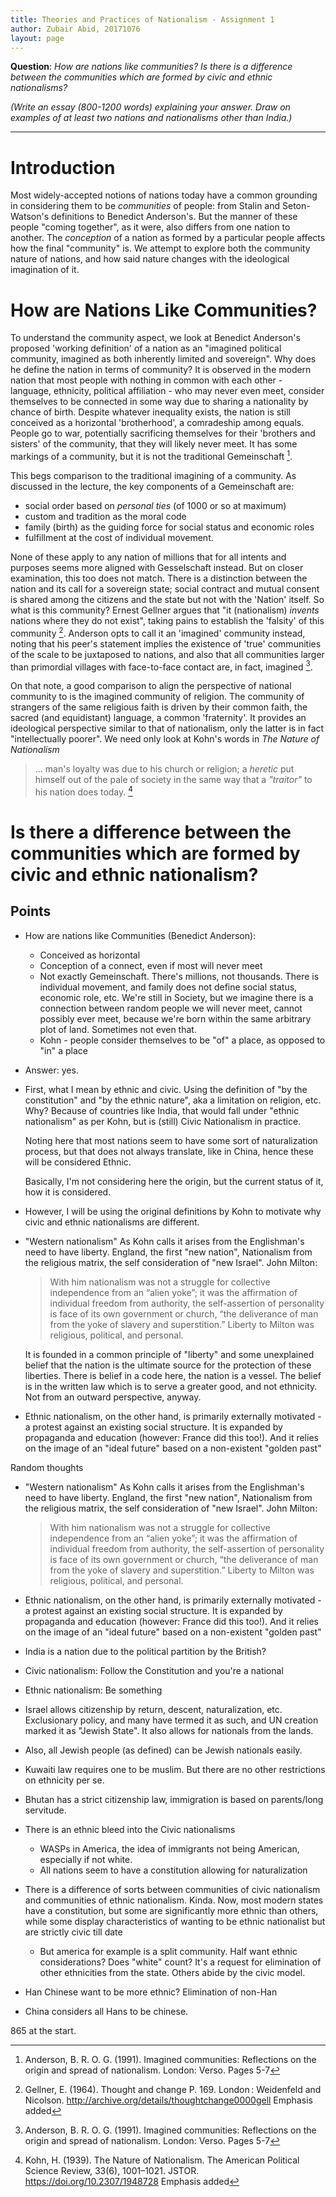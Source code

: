 ```yaml
---
title: Theories and Practices of Nationalism - Assignment 1
author: Zubair Abid, 20171076
layout: page
---
```


**Question**: 
*How are nations like communities? Is there is a difference between 
the communities which are formed by civic and ethnic nationalisms?*

*(Write an essay (800-1200 words) explaining your answer. Draw on examples of at 
least two nations and nationalisms other than India.)*

<hr>

# Introduction 

Most widely-accepted notions of nations today have a common grounding in
considering them to be *communities* of people: from Stalin and Seton-Watson's
definitions to Benedict Anderson's. But the manner of these people "coming 
together", as it were, also differs from one nation to another. The *conception*
of a nation as formed by a particular people affects how the final "community"
is. We attempt to explore both the community nature of nations, and how said
nature changes with the ideological imagination of it.

# How are Nations Like Communities?

To understand the community aspect, we look at Benedict Anderson's proposed
'working definition' of a nation as an "imagined political community, imagined
as both inherently limited and sovereign". Why does he define the
nation in terms of community? It is observed in the modern nation that most 
people with nothing in common with each other - language, ethnicity, political
affiliation - who may never even meet, consider themselves to be connected in
some way due to sharing a nationality by chance of birth. Despite whatever
inequality exists, the nation is still conceived as a horizontal 'brotherhood',
a comradeship among equals. People go to war, potentially sacrificing themselves
for their 'brothers and sisters' of the community, that they will likely never
meet. It has some markings of a community, but it is not the traditional 
Gemeinschaft [^andersondef].

This begs comparison to the traditional imagining of a community. As discussed 
in the lecture, the key components of a Gemeinschaft are:

- social order based on *personal ties* (of 1000 or so at maximum)
- custom and tradition as the moral code
- family (birth) as the guiding force for social status and economic roles
- fulfillment at the cost of individual movement.

None of these apply to any nation of millions that for all intents and purposes
seems more aligned with Gesselschaft instead. But on closer examination, this
too does not match. There is a distinction between the nation and its call for a
sovereign state; social contract and mutual consent is shared among the citizens
and the state but not with the 'Nation' itself. So what is this community?
Ernest Gellner argues that "it (nationalism) *invents* nations where they do not
exist", taking pains to establish the 'falsity' of this community [^gellner].
Anderson opts to call it an 'imagined' community instead, noting that his peer's
statement implies the existence of 'true' communities of the scale to be
juxtaposed to nations, and also that all communities larger than primordial
villages with face-to-face contact are, in fact, imagined [^andersondef].

On that note, a good comparison to align the perspective of national community
to is the imagined community of religion. The community of strangers of the same
religious faith is driven by their common faith, the sacred (and equidistant)
language, a common 'fraternity'. It provides an ideological perspective similar
to that of nationalism, only the latter is in fact "intellectually poorer". We
need only look at Kohn's words in *The Nature of Nationalism*

> ... man's loyalty was due to his church or religion; a *heretic* put himself
out of the pale of society in the same way that a *"traitor"* to his nation
does today. [^kohnture]

# Is there a difference between the communities which are formed by civic and ethnic nationalism?

## Points

- How are nations like Communities (Benedict Anderson):
    - Conceived as horizontal
    - Conception of a connect, even if most will never meet
    - Not exactly Gemeinschaft. There's millions, not thousands. There is
      individual movement, and family does not define social status, economic
      role, etc. We're still in Society, but we imagine there is a connection
      between random people we will never meet, cannot possibly ever meet,
      because we're born within the same arbitrary plot of land. Sometimes not
      even that.
    - Kohn - people consider themselves to be "of" a place, as opposed to "in" a
      place
- Answer: yes.
- First, what I mean by ethnic and civic. Using the definition of "by the
  constitution" and "by the ethnic nature", aka a limitation on religion, etc.
  Why? Because of countries like India, that would fall under "ethnic
  nationalism" as per Kohn, but is (still) Civic Nationalism in practice.

  Noting here that most nations seem to have some sort of naturalization
  process, but that does not always translate, like in China, hence these will
  be considered Ethnic.
  
  Basically, I'm not considering here the origin, but the current status of it,
  how it is considered.
- However, I will be using the original definitions by Kohn to motivate why
  civic and ethnic nationalisms are different.
- "Western nationalism" As Kohn calls it arises from the Englishman's need to
  have liberty. England, the first "new nation", Nationalism from the religious
  matrix, the self consideration of "new Israel". John Milton:
  
  > With him nationalism was not a struggle for collective independence from an 
  > “alien yoke”; it was the affirmation of individual freedom from authority, 
  > the self-assertion of personality is face of its own government or church, 
  > “the deliverance of man from the yoke of slavery and superstition.” Liberty 
  > to Milton was religious, political, and personal. 
  
  It is founded in a common principle of "liberty" and some unexplained belief
  that the nation is the ultimate source for the protection of these liberties.
  There is belief in a code here, the nation is a vessel. The belief is in the
  written law which is to serve a greater good, and not ethnicity. Not from an
  outward perspective, anyway.
- Ethnic nationalism, on the other hand, is primarily externally motivated - a
  protest against an existing social structure. It is expanded by propaganda and
  education (however: France did this too!). And it relies on the image of an
  "ideal future" based on a non-existent "golden past"





Random thoughts

- "Western nationalism" As Kohn calls it arises from the Englishman's need to
  have liberty. England, the first "new nation", Nationalism from the religious
  matrix, the self consideration of "new Israel". John Milton:
  
  > With him nationalism was not a struggle for collective independence from an 
  > “alien yoke”; it was the affirmation of individual freedom from authority, 
  > the self-assertion of personality is face of its own government or church, 
  > “the deliverance of man from the yoke of slavery and superstition.” Liberty 
  > to Milton was religious, political, and personal.
- Ethnic nationalism, on the other hand, is primarily externally motivated - a
  protest against an existing social structure. It is expanded by propaganda and
  education (however: France did this too!). And it relies on the image of an
  "ideal future" based on a non-existent "golden past"

- India is a nation due to the political partition by the British? 
- Civic nationalism: Follow the Constitution and you're a national
- Ethnic nationalism: Be something
- Israel allows citizenship by return, descent, naturalization, etc.
  Exclusionary policy, and many have termed it as such, and UN creation marked
  it as "Jewish State". It also allows for nationals from the lands.
- Also, all Jewish people (as defined) can be Jewish nationals easily.
- Kuwaiti law requires one to be muslim. But there are no other restrictions on
  ethnicity per se.
- Bhutan has a strict citizenship law, immigration is based on parents/long
  servitude.
- There is an ethnic bleed into the Civic nationalisms
    - WASPs in America, the idea of immigrants not being American, especially if
      not white.
    - All nations seem to have a constitution allowing for naturalization
- There is a difference of sorts between communities of civic nationalism and
  communities of ethnic nationalism. Kinda. Now, most modern states have a
  constitution, but some are significantly more ethnic than others, while some
  display characteristics of wanting to be ethnic nationalist but are strictly
  civic till date
    - But america for example is a split community. Half want ethnic
      considerations? Does "white" count? It's a request for elimination of
      other ethnicities from the state. Others abide by the civic model.
- Han Chinese want to be more ethnic? Elimination of non-Han
- China considers all Hans to be chinese.

865 at the start.

[^andersondef]: Anderson, B. R. O. G. (1991). Imagined communities: Reflections 
on the origin and spread of nationalism. London: Verso. Pages 5-7

[^gellner]: Gellner, E. (1964). Thought and change P. 169. London : Weidenfeld 
and Nicolson. http://archive.org/details/thoughtchange0000gell Emphasis added

[^kohnture]: Kohn, H. (1939). The Nature of Nationalism. The American Political
Science Review, 33(6), 1001–1021. JSTOR. https://doi.org/10.2307/1948728 
Emphasis added

